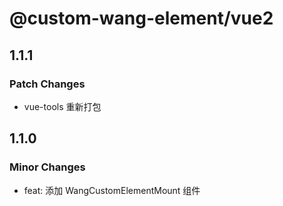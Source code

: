 # @custom-wang-element/vue2

## 1.1.1

### Patch Changes

- vue-tools 重新打包

## 1.1.0

### Minor Changes

- feat: 添加 WangCustomElementMount 组件
